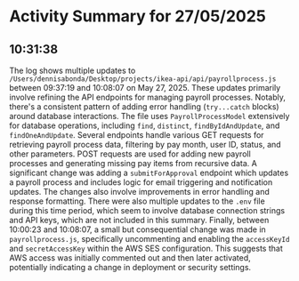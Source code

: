 # Activity Summary for 27/05/2025

## 10:31:38
The log shows multiple updates to `/Users/dennisabonda/Desktop/projects/ikea-api/api/payrollprocess.js`  between 09:37:19 and 10:08:07 on May 27, 2025.  These updates primarily involve refining the API endpoints for managing payroll processes.  Notably, there's a consistent pattern of adding error handling (`try...catch` blocks) around database interactions.  The file uses `PayrollProcessModel` extensively for database operations, including `find`, `distinct`, `findByIdAndUpdate`, and `findOneAndUpdate`. Several endpoints handle various GET requests for retrieving payroll process data, filtering by pay month, user ID, status, and other parameters.  POST requests are used for adding new payroll processes and generating missing pay items from recursive data. A significant change was adding a `submitForApproval` endpoint which updates a payroll process and includes logic for email triggering and notification updates.  The changes also involve improvements in error handling and response formatting.  There were also multiple updates to the `.env` file during this time period, which seem to involve database connection strings and API keys, which are not included in this summary.  Finally, between 10:00:23 and 10:08:07, a small but consequential change was made in `payrollprocess.js`, specifically uncommenting and enabling the `accessKeyId` and `secretAccessKey` within the AWS SES configuration.  This suggests that AWS access was initially commented out and then later activated, potentially indicating a change in deployment or security settings.
